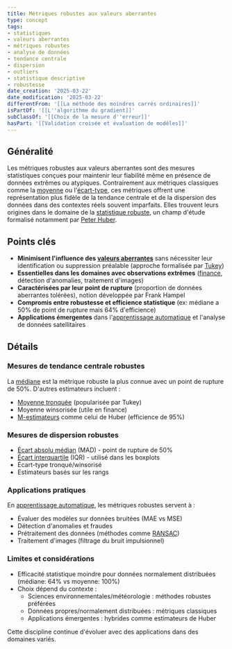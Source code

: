 ```yaml
---
title: Métriques robustes aux valeurs aberrantes
type: concept
tags:
- statistiques
- valeurs aberrantes
- métriques robustes
- analyse de données
- tendance centrale
- dispersion
- outliers
- statistique descriptive
- robustesse
date_creation: '2025-03-22'
date_modification: '2025-03-22'
differentFrom: '[[La méthode des moindres carrés ordinaires]]'
isPartOf: '[[L''algorithme du gradient]]'
subClassOf: '[[Choix de la mesure d''erreur]]'
hasPart: '[[Validation croisée et évaluation de modèles]]'
---
```

## Généralité

Les métriques robustes aux valeurs aberrantes sont des mesures statistiques conçues pour maintenir leur fiabilité même en présence de données extrêmes ou atypiques. Contrairement aux métriques classiques comme la [moyenne](https://fr.wikipedia.org/wiki/Moyenne) ou l'[écart-type](https://fr.wikipedia.org/wiki/%C3%89cart_type), ces métriques offrent une représentation plus fidèle de la tendance centrale et de la dispersion des données dans des contextes réels souvent imparfaits. Elles trouvent leurs origines dans le domaine de la [statistique robuste](https://fr.wikipedia.org/wiki/Statistique_robuste), un champ d'étude formalisé notamment par [Peter Huber](https://fr.wikipedia.org/wiki/Peter_Huber).

## Points clés

- **Minimisent l'influence des [valeurs aberrantes](https://fr.wikipedia.org/wiki/Valeur_aberrante)** sans nécessiter leur identification ou suppression préalable (approche formalisée par [Tukey](https://fr.wikipedia.org/wiki/John_Tukey))
- **Essentielles dans les domaines avec observations extrêmes** ([finance](https://fr.wikipedia.org/wiki/Finance), détection d'anomalies, traitement d'images)
- **Caractérisées par leur point de rupture** (proportion de données aberrantes tolérées), notion développée par Frank Hampel
- **Compromis entre robustesse et efficience statistique** (ex: médiane a 50% de point de rupture mais 64% d'efficience)
- **Applications émergentes** dans l'[apprentissage automatique](https://fr.wikipedia.org/wiki/Apprentissage_automatique) et l'analyse de données satellitaires

## Détails

### Mesures de tendance centrale robustes

La [médiane](https://fr.wikipedia.org/wiki/M%C3%A9diane_(statistiques)) est la métrique robuste la plus connue avec un point de rupture de 50%. D'autres estimateurs incluent :

- [Moyenne tronquée](https://fr.wikipedia.org/wiki/Moyenne_tronqu%C3%A9e) (popularisée par Tukey)
- Moyenne winsorisée (utile en finance)
- [M-estimateurs](https://fr.wikipedia.org/wiki/M-estimateur) comme celui de Huber (efficience de 95%)

### Mesures de dispersion robustes

- [Écart absolu médian](https://fr.wikipedia.org/wiki/%C3%89cart_absolu_m%C3%A9dian) (MAD) - point de rupture de 50%
- [Écart interquartile](https://fr.wikipedia.org/wiki/%C3%89cart_interquartile) (IQR) - utilisé dans les boxplots
- Écart-type tronqué/winsorisé
- Estimateurs basés sur les rangs

### Applications pratiques

En [apprentissage automatique](https://fr.wikipedia.org/wiki/Apprentissage_automatique), les métriques robustes servent à :

- Évaluer des modèles sur données bruitées (MAE vs MSE)
- Détection d'anomalies et fraudes
- Prétraitement des données (méthodes comme [RANSAC](https://fr.wikipedia.org/wiki/RANSAC))
- Traitement d'images (filtrage du bruit impulsionnel)

### Limites et considérations

- Efficacité statistique moindre pour données normalement distribuées (médiane: 64% vs moyenne: 100%)
- Choix dépend du contexte :
  - Sciences environnementales/météorologie : méthodes robustes préférées
  - Données propres/normalement distribuées : métriques classiques
  - Applications émergentes : hybrides comme estimateurs de Huber

Cette discipline continue d'évoluer avec des applications dans des domaines variés.